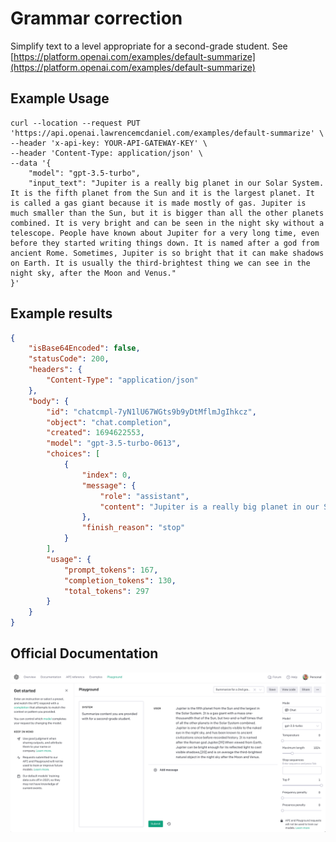 # Grammar correction

Simplify text to a level appropriate for a second-grade student.
See [https://platform.openai.com/examples/default-summarize](https://platform.openai.com/examples/default-summarize)

## Example Usage

```console
curl --location --request PUT 'https://api.openai.lawrencemcdaniel.com/examples/default-summarize' \
--header 'x-api-key: YOUR-API-GATEWAY-KEY' \
--header 'Content-Type: application/json' \
--data '{
    "model": "gpt-3.5-turbo",
    "input_text": "Jupiter is a really big planet in our Solar System. It is the fifth planet from the Sun and it is the largest planet. It is called a gas giant because it is made mostly of gas. Jupiter is much smaller than the Sun, but it is bigger than all the other planets combined. It is very bright and can be seen in the night sky without a telescope. People have known about Jupiter for a very long time, even before they started writing things down. It is named after a god from ancient Rome. Sometimes, Jupiter is so bright that it can make shadows on Earth. It is usually the third-brightest thing we can see in the night sky, after the Moon and Venus."
}'
```

## Example results

```json
{
    "isBase64Encoded": false,
    "statusCode": 200,
    "headers": {
        "Content-Type": "application/json"
    },
    "body": {
        "id": "chatcmpl-7yN1lU67WGts9b9yDtMflmJgIhkcz",
        "object": "chat.completion",
        "created": 1694622553,
        "model": "gpt-3.5-turbo-0613",
        "choices": [
            {
                "index": 0,
                "message": {
                    "role": "assistant",
                    "content": "Jupiter is a really big planet in our Solar System. It is the fifth planet from the Sun and it is the largest planet. It is called a gas giant because it is made mostly of gas. It is much smaller than the Sun, but it is bigger than all the other planets combined. Jupiter is very bright and can be seen in the night sky without a telescope. People have known about Jupiter for a long time. It is named after a god from ancient Rome. Sometimes it is so bright that it can make shadows on Earth. It is usually the third-brightest thing we can see at night, after the Moon and Venus."
                },
                "finish_reason": "stop"
            }
        ],
        "usage": {
            "prompt_tokens": 167,
            "completion_tokens": 130,
            "total_tokens": 297
        }
    }
}
```

## Official Documentation

![OpenAI Settings](https://raw.githubusercontent.com/FullStackWithLawrence/aws-openai/main/doc/examples/example-02-summarize.png "OpenAI Settings")
